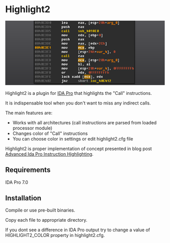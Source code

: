 # Highlight2

<div align="center">
    <img src ="https://raw.githubusercontent.com/oct0xor/oct0xor.github.io/master/assets/ida_color0.png"/>
</div>

Highlight2 is a plugin for [IDA Pro](https://www.hex-rays.com/products/ida/) that highlights the "Call" instructions.

It is indispensable tool when you don't want to miss any indirect calls.

The main features are:

* Works with all architectures (call instructions are parsed from loaded processor module)
* Changes color of "Call" instructions
* You can choose color in settings or edit highlight2.cfg file

Highlight2 is proper implementation of concept presented in blog post [Advanced Ida Pro Instruction Highlighting](http://oct0xor.github.io/2017/05/03/ida_coloring/).

## Requirements

IDA Pro 7.0

## Installation

Compile or use pre-built binaries.

Copy each file to appropriate directory.

If you dont see a difference in IDA Pro output try to change a value of HIGHLIGHT2_COLOR property in highlight2.cfg.

